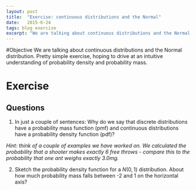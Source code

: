 ```yaml
---
layout: post
title:  "Exercise: continuous distributions and the Normal"
date:   2015-6-24
tags: blog exercise
excerpt: "We are talking about continuous distributions and the Normal distribution. Pretty simple exercise, hoping to drive at an intuitive understanding of probability density and probability mass."
---
```


#Objective
We are talking about continuous distributions and the Normal distribution. Pretty simple exercise, hoping to drive at an intuitive understanding of probability density and probability mass.

# Exercise

## Questions

1. In just a couple of sentences: Why do we say that discrete distributions have a probability mass function (pmf) and continuous distributions have a probability density function (pdf)?

*Hint: think of a couple of examples we have worked on. We calculated the probability that a shooter makes exactly 6 free throws - compare this to the probability that one ant weighs exactly 3.0mg.*

2. Sketch the probability density function for a $N(0,1)$ distribution. About how much probability mass falls between -2 and 1 on the horizontal axis?
